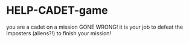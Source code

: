 # HELP-CADET-game
you are a cadet on a mission GONE WRONG! it is your job to defeat the imposters (aliens?!) to finish your mission!
